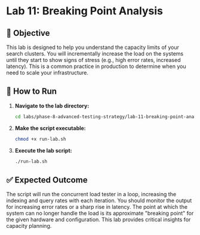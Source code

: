 # Lab 11: Breaking Point Analysis

## 🎯 **Objective**

This lab is designed to help you understand the capacity limits of your search clusters. You will incrementally increase the load on the systems until they start to show signs of stress (e.g., high error rates, increased latency). This is a common practice in production to determine when you need to scale your infrastructure.

## 🚀 **How to Run**

1.  **Navigate to the lab directory:**
    ```bash
    cd labs/phase-8-advanced-testing-strategy/lab-11-breaking-point-analysis
    ```

2.  **Make the script executable:**
    ```bash
    chmod +x run-lab.sh
    ```

3.  **Execute the lab script:**
    ```bash
    ./run-lab.sh
    ```

## ✅ **Expected Outcome**

The script will run the concurrent load tester in a loop, increasing the indexing and query rates with each iteration. You should monitor the output for increasing error rates or a sharp rise in latency. The point at which the system can no longer handle the load is its approximate "breaking point" for the given hardware and configuration. This lab provides critical insights for capacity planning.
